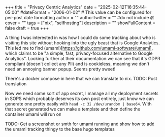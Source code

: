 +++
title = "Privacy Centric Analytics"
date = "2025-02-12T16:35:44-05:00"
#dateFormat = "2006-01-02" # This value can be configured for per-post date formatting
author = ""
authorTwitter = "" #do not include @
cover = ""
tags = ["nix", "selfhosting"]
description = ""
showFullContent = false
draft = true
+++

A thing I was interested in was how I could do some tracking about who is
visiting this site without hooking into the ugly beast that is Google Analytics.
This led me to find (umami)[https://github.com/umami-software/umami], which
claims to be "a simple, fast, privacy-focused alternative to Google Analytics".
Looking further at their documentation we can see that it's GDPR compliant
(doesn't collect any PII) and is cookieless, meaning we don't need an annoying
banner popup. Seems pretty sweet!

There's a docker compose in here that we can translate to nix. TODO: Post
translation

Now we need some sort of app secret, I manage all my deployment secrets in SOPS
which probably deserves its own post entirely, just know we can generate one
pretty easily with `head -c 32 /dev/urandom | base64`. With that secret
generated we can make a template and then define the container umami will run on

TODO: Get a screenshot or smth for umami running and show how to add the umami
tracking thingy to the base hugo templates
